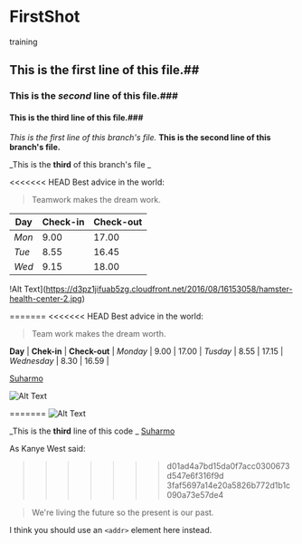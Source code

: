 # FirstShot
training
## This is the **first** line of this file.##
### This is the *second* line of this file.###
#### This is the **third** line of this file.###

_This is the first line of this branch's file._
__This is the second line of this branch's file.__

_This is the **third** of this branch's file _

<<<<<<< HEAD
Best advice in the world:
> Teamwork makes the dream work.

**Day** | **Check-in** | **Check-out**|  
--- | --- | --- 
*Mon* | 9.00 | 17.00 
*Tue* | 8.55 | 16.45 
*Wed* | 9.15 | 18.00 

!Alt Text](https://d3pz1jifuab5zg.cloudfront.net/2016/08/16153058/hamster-health-center-2.jpg)




=======
<<<<<<< HEAD
Best advice in the world:
>Team work makes the dream worth.

**Day**       | **Chek-in** | **Check-out** |
*Monday*      | 9.00        | 17.00         |
*Tusday*      | 8.55        | 17.15         |
*Wednesday*   | 8.30        | 16.59         | 

[Suharmo](https://github.com/suharmo)

![Alt Text](https://d3pz1jifuab5zg.cloudfront.net/2016/08/16153058/hamster-health-center-2.jpg)




=======
![Alt Text](https://d3pz1jifuab5zg.cloudfront.net/2016/08/16153058/hamster-health-center-2.jpg)

_This is the **third** line of this code _
[Suharmo](https://github.com/suharmo)

As Kanye West said:
>>>>>>> d01ad4a7bd15da0f7acc0300673d547e6f316f9d
>>>>>>> 3faf5697a14e20a5826b772d1b1c090a73e57de4

> We're living the future so
> the present is our past.

I think you should use an
`<addr>` element here instead.
